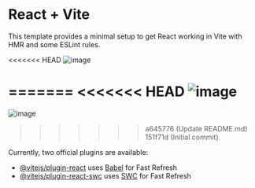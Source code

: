 # React + Vite

This template provides a minimal setup to get React working in Vite with HMR and some ESLint rules.

<<<<<<< HEAD
![image](https://github.com/user-attachments/assets/6578efd1-50d5-4598-a8a2-79a6bb1157f4)

=======
<<<<<<< HEAD
![image](https://github.com/user-attachments/assets/10ba73cc-881c-4db9-a22a-62c2bcf676c4)
=======
![image](https://github.com/user-attachments/assets/6578efd1-50d5-4598-a8a2-79a6bb1157f4)

>>>>>>> a645776 (Update README.md)
>>>>>>> 151f71d (Initial commit)


Currently, two official plugins are available:

- [@vitejs/plugin-react](https://github.com/vitejs/vite-plugin-react/blob/main/packages/plugin-react/README.md) uses [Babel](https://babeljs.io/) for Fast Refresh
- [@vitejs/plugin-react-swc](https://github.com/vitejs/vite-plugin-react-swc) uses [SWC](https://swc.rs/) for Fast Refresh
